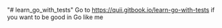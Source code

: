 "# learn_go_with_tests" 
Go to https://quii.gitbook.io/learn-go-with-tests if you want to be good in Go like me
